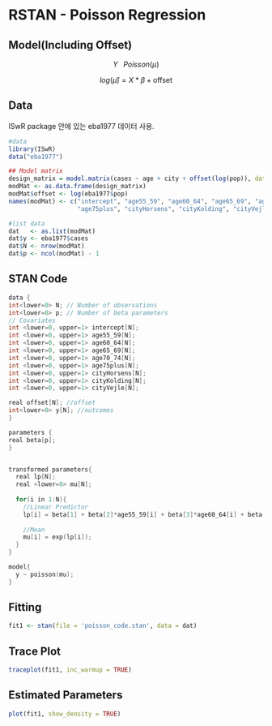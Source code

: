 # RSTAN - Poisson Regression

## Model(Including Offset)

$$
Y \; \text{~} \; Poisson(\mu)
$$

$$
log(\hat\mu) = X*\beta + \text{offset}
$$

## Data

ISwR package 안에 있는 eba1977 데이터 사용.

```R
#data
library(ISwR)
data("eba1977")

## Model matrix
design_matrix = model.matrix(cases ~ age + city + offset(log(pop)), data = eba1977)
modMat <- as.data.frame(design_matrix)
modMat$offset <- log(eba1977$pop)
names(modMat) <- c("intercept", "age55_59", "age60_64", "age65_69", "age70_74", 
                   "age75plus", "cityHorsens", "cityKolding", "cityVejle", "offset")

#list data
dat   <- as.list(modMat)
dat$y <- eba1977$cases
dat$N <- nrow(modMat)
dat$p <- ncol(modMat) - 1
```



## STAN Code

```c++
data {
int<lower=0> N; // Number of observations
int<lower=0> p; // Number of beta parameters
// Covariates
int <lower=0, upper=1> intercept[N];
int <lower=0, upper=1> age55_59[N];
int <lower=0, upper=1> age60_64[N];
int <lower=0, upper=1> age65_69[N];
int <lower=0, upper=1> age70_74[N];
int <lower=0, upper=1> age75plus[N];
int <lower=0, upper=1> cityHorsens[N];
int <lower=0, upper=1> cityKolding[N];
int <lower=0, upper=1> cityVejle[N];

real offset[N]; //offset
int<lower=0> y[N]; //outcomes
}

parameters {
real beta[p];
}


transformed parameters{
  real lp[N]; 
  real <lower=0> mu[N];
  
  for(i in 1:N){
    //Linear Predictor
    lp[i] = beta[1] + beta[2]*age55_59[i] + beta[3]*age60_64[i] + beta[4]*age65_69[i] + beta[5]*age70_74[i] + beta[6]*age75plus[i]+ beta[7]*cityHorsens[i] + beta[8]*cityKolding[i] + beta[9]*cityVejle[i] + offset[i];
    
    //Mean
    mu[i] = exp(lp[i]);
  }
}

model{
  y ~ poisson(mu);
}
```



## Fitting

```R
fit1 <- stan(file = 'poisson_code.stan', data = dat)
```



## Trace Plot

```R
traceplot(fit1, inc_warmup = TRUE)
```



## Estimated Parameters

```R
plot(fit1, show_density = TRUE)
```

